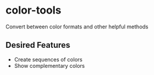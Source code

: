 # color-tools
Convert between color formats and other helpful methods

## Desired Features
- Create sequences of colors
- Show complementary colors
